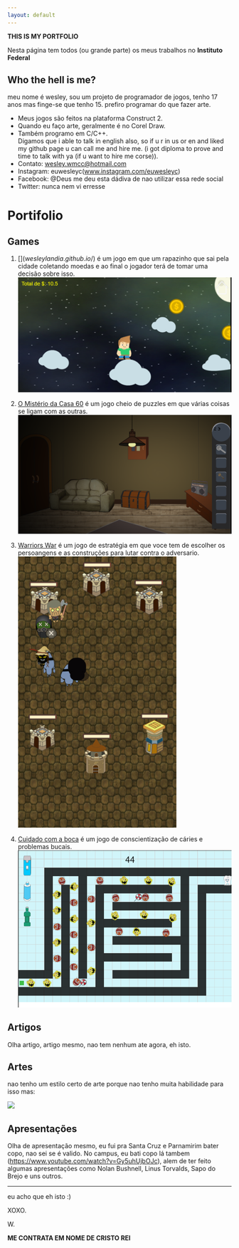 ```yaml
---
layout: default
---
```


**THIS IS MY PORTFOLIO**

Nesta página tem todos (ou grande parte) os meus trabalhos no **Instituto Federal**

## Who the hell is me?

meu nome é wesley, sou um projeto de programador de jogos, tenho 17 anos mas finge-se que tenho 15. prefiro programar do que fazer arte.  
* Meus jogos são feitos na plataforma Construct 2.
* Quando eu faço arte, geralmente é no Corel Draw. 
* Também programo em C/C++.  
Digamos que i able to talk in english also, so if u r in us or en and liked my github page u can call me and hire me. (i got diploma to prove and time to talk with ya (if u want to hire me corse)).   
* Contato: wesley.wmcc@hotmail.com  
* Instagram: euwesleyc(www.instagram.com/euwesleyc)  
* Facebook: @Deus me deu esta dádiva de nao utilizar essa rede social  
* Twitter: nunca nem vi erresse  

# Portifolio

## Games
1. [$](wesleylandia.github.io/$) é um jogo em que um rapazinho que sai pela cidade coletando moedas e ao final o jogador terá de tomar uma decisão sobre isso. 
![](JOGO1.PNG)

2. [O Mistério da Casa 60](wesleylandia.github.io/Oficina2) é um jogo cheio de puzzles em que várias coisas se ligam com as outras.  
![](CASA.PNG)

3. [Warriors War](https://leonardofelipe.github.io/WarriorsWar/) é um jogo de estratégia em que voce tem de escolher os persoangens e as construções para lutar contra o adversario.  
![](CLASH.PNG)

4. [Cuidado com a boca](wesleylandia.github.io/cuidedasuaboca) é um jogo de conscientização de cáries e problemas bucais.  
![](BOCA.PNG)

## Artigos
Olha artigo, artigo mesmo, nao tem nenhum ate agora, eh isto.  

## Artes
nao tenho um estilo certo de arte porque nao tenho muita habilidade para isso mas:  

![](influence_map_meme_by_fox_orian.jpg)

## Apresentações
Olha de apresentação mesmo, eu fui pra Santa Cruz e Parnamirim bater copo, nao sei se é valido. No campus, eu bati copo lá tambem (https://www.youtube.com/watch?v=Gy5uhUjbOJc), alem de ter feito algumas apresentações como Nolan Bushnell, Linus Torvalds, Sapo do Brejo e uns outros.

* * * 

eu acho que eh isto :)

XOXO.  

W.  

**ME CONTRATA EM NOME DE CRISTO REI**
